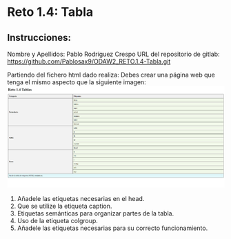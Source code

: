 # Reto 1.4: Tabla
## Instrucciones:
Nombre y Apellidos: Pablo Rodríguez Crespo
URL del repositorio de gitlab: https://github.com/Pablosax9/ODAW2_RETO.1.4-Tabla.git

Partiendo del fichero html dado realiza:
Debes crear una página web que tenga el mismo aspecto que la siguiente imagen:
![alt text](reto1.4_imagen.png)
1. Añadele las etiquetas necesarias en el head.
2. Que se utilize la etiqueta caption.
3. Etiquetas semánticas para organizar partes de la tabla.
4. Uso de la etiqueta colgroup.
5. Añadele las etiquetas necesarias para su correcto funcionamiento.
